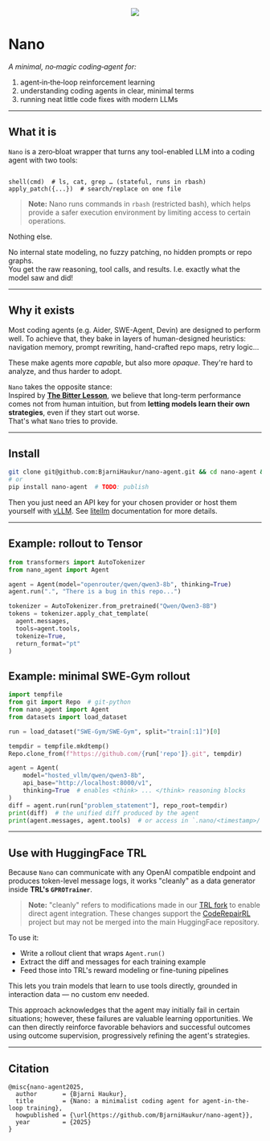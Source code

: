 <p align="center">
  <img src="nano.svg"/>
</p>

# Nano

*A minimal, no‑magic coding‑agent for:*

1. agent‑in‑the‑loop reinforcement learning  
2. understanding coding agents in clear, minimal terms  
3. running neat little code fixes with modern LLMs

---

## What it is

`Nano` is a zero‑bloat wrapper that turns any tool-enabled LLM into a coding agent with two tools:

```

shell(cmd)  # ls, cat, grep … (stateful, runs in rbash)
apply_patch({...})  # search/replace on one file

```

> **Note:** Nano runs commands in `rbash` (restricted bash), which helps provide a safer execution environment by limiting access to certain operations.

Nothing else.

No internal state modeling, no fuzzy patching, no hidden prompts or repo graphs.  
You get the raw reasoning, tool calls, and results. I.e. exactly what the model saw and did!

---

## Why it exists

Most coding agents (e.g. Aider, SWE-Agent, Devin) are designed to perform well. To achieve that, they bake in layers of human-designed heuristics:  
navigation memory, prompt rewriting, hand-crafted repo maps, retry logic...

These make agents more *capable*, but also more *opaque*. They're hard to analyze, and thus harder to adopt.

`Nano` takes the opposite stance:  
Inspired by [**The Bitter Lesson**](http://www.incompleteideas.net/IncIdeas/BitterLesson.html), we believe that long-term performance comes not from human intuition, but from **letting models learn their own strategies**, even if they start out worse.  
That's what `Nano` tries to provide.


---

## Install

```bash
git clone git@github.com:BjarniHaukur/nano-agent.git && cd nano-agent && pip install -e .
# or
pip install nano-agent  # TODO: publish
```

Then you just need an API key for your chosen provider or host them yourself with [vLLM](https://docs.vllm.ai/en/latest/). See [litellm](https://docs.litellm.ai/docs/) documentation for more details.

---

## Example: rollout to Tensor

```python
from transformers import AutoTokenizer
from nano_agent import Agent

agent = Agent(model="openrouter/qwen/qwen3-8b", thinking=True)
agent.run(".", "There is a bug in this repo...")

tokenizer = AutoTokenizer.from_pretrained("Qwen/Qwen3-8B")
tokens = tokenizer.apply_chat_template(
  agent.messages,
  tools=agent.tools,
  tokenize=True,
  return_format="pt"
)
```

## Example: minimal SWE‑Gym rollout

```python
import tempfile
from git import Repo  # git-python
from nano_agent import Agent
from datasets import load_dataset

run = load_dataset("SWE-Gym/SWE-Gym", split="train[:1]")[0]

tempdir = tempfile.mkdtemp()
Repo.clone_from(f"https://github.com/{run['repo']}.git", tempdir)

agent = Agent(
    model="hosted_vllm/qwen/qwen3-8b",
    api_base="http://localhost:8000/v1",
    thinking=True  # enables <think> ... </think> reasoning blocks
)
diff = agent.run(run["problem_statement"], repo_root=tempdir)
print(diff)  # the unified diff produced by the agent
print(agent.messages, agent.tools)  # or access in `.nano/<timestamp>/
```

---

## Use with HuggingFace TRL

Because `Nano` can communicate with any OpenAI compatible endpoint and produces token-level message logs, it works "cleanly" as a data generator inside **TRL's `GPROTrainer`**.

> **Note:** "cleanly" refers to modifications made in our [TRL fork](https://github.com/ASSERT-KTH/trl) to enable direct agent integration. These changes support the [CodeRepairRL](https://github.com/ASSERT-KTH/CodeRepairRL) project but may not be merged into the main HuggingFace repository.

To use it:

* Write a rollout client that wraps `Agent.run()`
* Extract the diff and messages for each training example
* Feed those into TRL's reward modeling or fine-tuning pipelines

This lets you train models that learn to use tools directly, grounded in interaction data — no custom env needed.

This approach acknowledges that the agent may initially fail in certain situations; however, these failures are valuable learning opportunities. We can then directly reinforce favorable behaviors and successful outcomes using outcome supervision, progressively refining the agent's strategies.

---

## Citation

```
@misc{nano-agent2025,
  author       = {Bjarni Haukur},
  title        = {Nano: a minimalist coding agent for agent-in-the-loop training},
  howpublished = {\url{https://github.com/BjarniHaukur/nano-agent}},
  year         = {2025}
}
```
